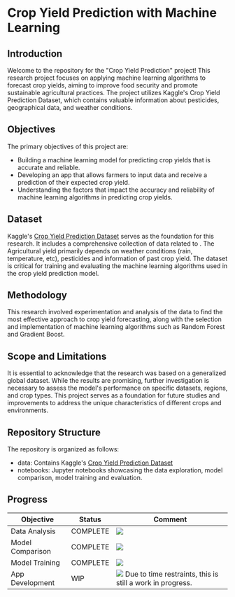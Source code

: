 # Crop Yield Prediction with Machine Learning

## Introduction

Welcome to the repository for the "Crop Yield Prediction" project! This research project focuses on applying machine learning algorithms to forecast crop yields, aiming to improve food security and promote sustainable agricultural practices. The project utilizes Kaggle's Crop Yield Prediction Dataset, which contains valuable information about pesticides, geographical data, and weather conditions.

## Objectives

The primary objectives of this project are:

- Building a machine learning model for predicting crop yields that is accurate and
reliable.
- Developing an app that allows farmers to input data and receive a prediction of their
expected crop yield. 
- Understanding the factors that impact the accuracy and reliability of machine
learning algorithms in predicting crop yields. 

## Dataset

Kaggle's [Crop Yield Prediction Dataset](https://www.kaggle.com/datasets/patelris/crop-yield-prediction-dataset) serves as the foundation for this research. It includes a comprehensive collection of data related to . The Agricultural yield primarily depends on weather conditions (rain, temperature, etc), pesticides and information of past crop yield. The dataset is critical for training and evaluating the machine learning algorithms used in the crop yield prediction model.

## Methodology

This research involved experimentation and analysis of the data to find the most effective approach to crop yield forecasting, along with the selection and implementation of machine learning algorithms such as Random Forest and Gradient Boost.

## Scope and Limitations

It is essential to acknowledge that the research was based on a generalized global dataset. While the results are promising, further investigation is necessary to assess the model's performance on specific datasets, regions, and crop types. This project serves as a foundation for future studies and improvements to address the unique characteristics of different crops and environments.

## Repository Structure

The repository is organized as follows:

- data: Contains Kaggle's [Crop Yield Prediction Dataset](https://www.kaggle.com/datasets/patelris/crop-yield-prediction-dataset) 
- notebooks: Jupyter notebooks showcasing the data exploration, model comparison, model training and evaluation. 

## Progress

Objective | Status | Comment
---|------|---
Data Analysis | COMPLETE | ![](https://geps.dev/progress/100)
Model Comparison | COMPLETE | ![](https://geps.dev/progress/100)
Model Training | COMPLETE | ![](https://geps.dev/progress/100)  
App Development | WIP  |  ![](https://geps.dev/progress/20) Due to time restraints, this is still a work in progress.     